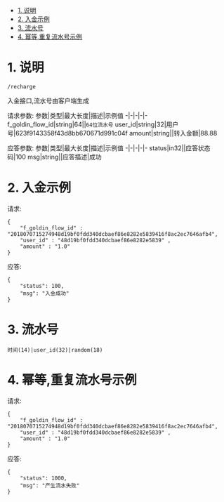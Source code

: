 
<!-- TOC -->

- [1. 说明](#1-说明)
- [2. 入金示例](#2-入金示例)
- [3. 流水号](#3-流水号)
- [4. 幂等,重复流水号示例](#4-幂等重复流水号示例)

<!-- /TOC -->


<a id="markdown-1-说明" name="1-说明"></a>
# 1. 说明

`/recharge`


入金接口,流水号由客户端生成


请求参数:
参数|类型|最大长度|描述|示例值
-|-|-|-|-
f_goldin_flow_id|string|64||`64位流水号`
user_id|string|32|用户号|623f9143358f43d8bb670671d991c04f
amount|string||转入金额|88.88

应答参数:
参数|类型|最大长度|描述|示例值
-|-|-|-|-
status|in32||应答状态码|100
msg|string||应答描述|成功



<a id="markdown-2-入金示例" name="2-入金示例"></a>
# 2. 入金示例

请求:
```
{
	"f_goldin_flow_id" : "2018070715274948d19bf0fdd340dcbaef86e8282e5839416f8ac2ec7646afb4",
	"user_id" : "48d19bf0fdd340dcbaef86e8282e5839" ,
	"amount" : "1.0"
}
```

应答:
```
{
    "status": 100,
    "msg": "入金成功"
}
```

<a id="markdown-3-流水号" name="3-流水号"></a>
# 3. 流水号

```
时间(14)|user_id(32)|random(18)
```

<a id="markdown-4-幂等重复流水号示例" name="4-幂等重复流水号示例"></a>
# 4. 幂等,重复流水号示例

请求:
```
{
	"f_goldin_flow_id" : "2018070715274948d19bf0fdd340dcbaef86e8282e5839416f8ac2ec7646afb4",
	"user_id" : "48d19bf0fdd340dcbaef86e8282e5839" ,
	"amount" : "1.0"
}
```

应答:
```
{
    "status": 1000,
    "msg": "产生流水失败"
}
```
